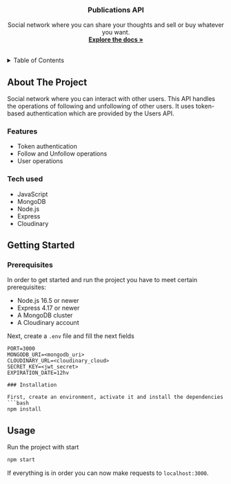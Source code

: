 <a name="readme-top"></a>

<br />
<div align="center">
  <h3 align="center">Publications API</h3>

  <p align="center">
    Social network where you can share your thoughts and sell or buy whatever you want.
    <br />
    <a href="https://github.com/ArianZambrano/express-users-api"><strong>Explore the docs »</strong></a>
    <br />
    <br />
  </p>
</div>

<!-- TABLE OF CONTENTS -->
<details>
  <summary>Table of Contents</summary>
  <ol>
    <li>
      <a href="#about-the-project">About The Project</a>
      <ul>
        <li><a href="#features">Features</a></li>
        <li><a href="#tech-used">Tech used</a></li>
      </ul>
    </li>
    <li>
      <a href="#getting-started">Getting Started</a>
      <ul>
        <li><a href="#prerequisites">Prerequisites</a></li>
        <li><a href="#installation">Installation</a></li>
      </ul>
    </li>
    <li><a href="#usage">Usage</a></li>
    <li><a href="#documentation">Documentation</a></li>
  </ol>
</details>

<!-- ABOUT THE PROJECT -->
## About The Project

Social network where you can interact with other users. This API handles the operations of following and unfollowing of other users. It uses token-based authentication which are provided by the Users API.

### Features

- Token authentication
- Follow and Unfollow operations
- User operations

### Tech used
- JavaScript
- MongoDB
- Node.js
- Express
- Cloudinary

## Getting Started

### Prerequisites
In order to get started and run the project you have to meet certain prerequisites:
- Node.js 16.5 or newer
- Express 4.17 or newer
- A MongoDB cluster
- A Cloudinary account

Next, create a `.env` file and fill the next fields
```properties
PORT=3000
MONGODB_URI=<mongodb_uri>
CLOUDINARY_URL=<cloudinary_cloud>
SECRET_KEY=<jwt_secret>
EXPIRATION_DATE=12hv

### Installation

First, create an environment, activate it and install the dependencies
```bash
npm install
```

## Usage
Run the project with start
```bash
npm start
```
If everything is in order you can now make requests to `localhost:3000`.



